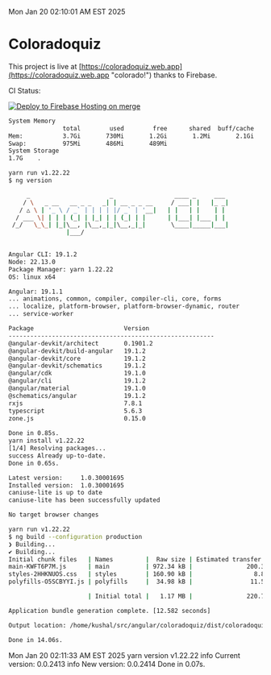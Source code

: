 Mon Jan 20 02:10:01 AM EST 2025

# Coloradoquiz


This project is live at [https://coloradoquiz.web.app](https://coloradoquiz.web.app "colorado!") thanks to Firebase.

CI Status: 

[![Deploy to Firebase Hosting on merge](https://github.com/teamkushal/coloradoquiz/actions/workflows/firebase-hosting-merge.yml/badge.svg)](https://github.com/teamkushal/coloradoquiz/actions/workflows/firebase-hosting-merge.yml)

```bash
System Memory
               total        used        free      shared  buff/cache   available
Mem:           3.7Gi       730Mi       1.2Gi       1.2Mi       2.1Gi       3.0Gi
Swap:          975Mi       486Mi       489Mi
System Storage
1.7G	.
```
```bash
yarn run v1.22.22
$ ng version

     _                      _                 ____ _     ___
    / \   _ __   __ _ _   _| | __ _ _ __     / ___| |   |_ _|
   / △ \ | '_ \ / _` | | | | |/ _` | '__|   | |   | |    | |
  / ___ \| | | | (_| | |_| | | (_| | |      | |___| |___ | |
 /_/   \_\_| |_|\__, |\__,_|_|\__,_|_|       \____|_____|___|
                |___/
    

Angular CLI: 19.1.2
Node: 22.13.0
Package Manager: yarn 1.22.22
OS: linux x64

Angular: 19.1.1
... animations, common, compiler, compiler-cli, core, forms
... localize, platform-browser, platform-browser-dynamic, router
... service-worker

Package                         Version
---------------------------------------------------------
@angular-devkit/architect       0.1901.2
@angular-devkit/build-angular   19.1.2
@angular-devkit/core            19.1.2
@angular-devkit/schematics      19.1.2
@angular/cdk                    19.1.0
@angular/cli                    19.1.2
@angular/material               19.1.0
@schematics/angular             19.1.2
rxjs                            7.8.1
typescript                      5.6.3
zone.js                         0.15.0
    
Done in 0.85s.
yarn install v1.22.22
[1/4] Resolving packages...
success Already up-to-date.
Done in 0.65s.
```
```bash
Latest version:     1.0.30001695
Installed version:  1.0.30001695
caniuse-lite is up to date
caniuse-lite has been successfully updated

No target browser changes
```
```bash
yarn run v1.22.22
$ ng build --configuration production
❯ Building...
✔ Building...
Initial chunk files   | Names         |  Raw size | Estimated transfer size
main-KWFT6P7M.js      | main          | 972.34 kB |               200.39 kB
styles-2HHKNUOS.css   | styles        | 160.90 kB |                 8.88 kB
polyfills-O5SCBYYI.js | polyfills     |  34.98 kB |                11.52 kB

                      | Initial total |   1.17 MB |               220.78 kB

Application bundle generation complete. [12.582 seconds]

Output location: /home/kushal/src/angular/coloradoquiz/dist/coloradoquiz

Done in 14.06s.
```
Mon Jan 20 02:11:33 AM EST 2025
yarn version v1.22.22
info Current version: 0.0.2413
info New version: 0.0.2414
Done in 0.07s.
